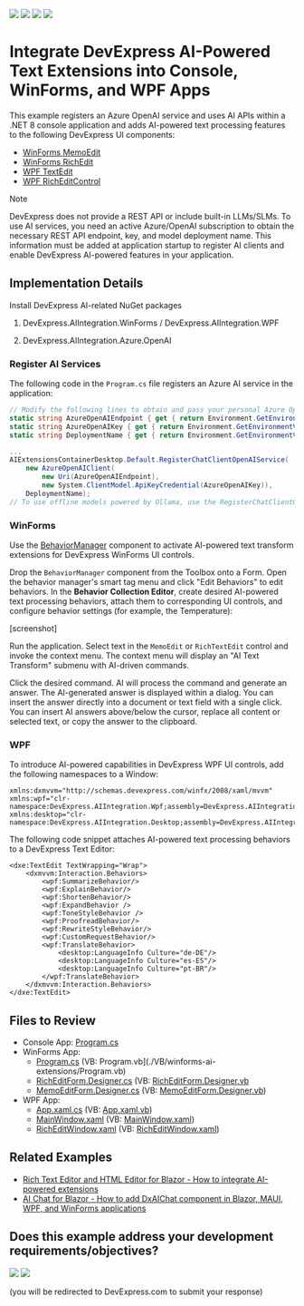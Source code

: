<!-- default badges list -->
![](https://img.shields.io/endpoint?url=https://codecentral.devexpress.com/api/v1/VersionRange/858218353/24.2.2%2B)
[![](https://img.shields.io/badge/Open_in_DevExpress_Support_Center-FF7200?style=flat-square&logo=DevExpress&logoColor=white)](https://supportcenter.devexpress.com/ticket/details/T1253691)
[![](https://img.shields.io/badge/📖_How_to_use_DevExpress_Examples-e9f6fc?style=flat-square)](https://docs.devexpress.com/GeneralInformation/403183)
[![](https://img.shields.io/badge/💬_Leave_Feedback-feecdd?style=flat-square)](#does-this-example-address-your-development-requirementsobjectives)
<!-- default badges end -->

# Integrate DevExpress AI-Powered Text Extensions into Console, WinForms, and WPF Apps

This example registers an Azure OpenAI service and uses AI APIs within a .NET 8 console application and adds AI-powered text processing features to the following DevExpress UI components:

* [WinForms MemoEdit](https://www.devexpress.com/products/net/controls/winforms/editors/)
* [WinForms RichEdit](https://www.devexpress.com/products/net/controls/winforms/rich_editor/)
* [WPF TextEdit](https://www.devexpress.com/products/net/controls/wpf/editors/)
* [WPF RichEditControl](https://www.devexpress.com/products/net/controls/wpf/rich_editor/)

>[!Note]
> DevExpress does not provide a REST API or include built-in LLMs/SLMs. To use AI services, you need an active Azure/OpenAI subscription to obtain the necessary REST API endpoint, key, and model deployment name. This information must be added at application startup to register AI clients and enable DevExpress AI-powered features in your application.

## Implementation Details

Install DevExpress AI-related NuGet packages

1. DevExpress.AIIntegration.WinForms / DevExpress.AIIntegration.WPF

2. DevExpress.AIIntegration.Azure.OpenAI

### Register AI Services

The following code in the `Program.cs` file registers an Azure AI service in the application:

```cs
// Modify the following lines to obtain and pass your personal Azure OpenAI credentials to the `Register~` method.
static string AzureOpenAIEndpoint { get { return Environment.GetEnvironmentVariable("AZURE_OPENAI_ENDPOINT"); } }
static string AzureOpenAIKey { get { return Environment.GetEnvironmentVariable("AZURE_OPENAI_APIKEY"); } }
static string DeploymentName { get { return Environment.GetEnvironmentVariable("AZURE_OPENAI_DEPLOYMENTNAME"); } }

...
AIExtensionsContainerDesktop.Default.RegisterChatClientOpenAIService(
    new AzureOpenAIClient(
        new Uri(AzureOpenAIEndpoint),
        new System.ClientModel.ApiKeyCredential(AzureOpenAIKey)),
    DeploymentName);
// To use offline models powered by Ollama, use the RegisterChatClientOllamaAIService("http://localhost:11434/api/chat", "llama3.1"); method
```

### WinForms

Use the [BehaviorManager](https://docs.devexpress.com/WindowsForms/DevExpress.Utils.Behaviors.BehaviorManager) component to activate AI-powered text transform extensions for DevExpress WinForms UI controls.

Drop the `BehaviorManager` component from the Toolbox onto a Form. Open the behavior manager's smart tag menu and click "Edit Behaviors" to edit behaviors. In the **Behavior Collection Editor**, create desired AI-powered text processing behaviors, attach them to corresponding UI controls, and configure behavior settings (for example, the Temperature):

[screenshot]

Run the application. Select text in the `MemoEdit` or `RichTextEdit` control and invoke the context menu. The context menu will display an "AI Text Transform" submenu with AI-driven commands.

Click the desired command. AI will process the command and generate an answer. The AI-generated answer is displayed within a dialog. You can insert the answer directly into a document or text field with a single click. You can insert AI answers above/below the cursor, replace all content or selected text, or copy the answer to the clipboard.

### WPF

To introduce AI-powered capabilities in DevExpress WPF UI controls, add the following namespaces to a Window:

```xaml
xmlns:dxmvvm="http://schemas.devexpress.com/winfx/2008/xaml/mvvm"
xmlns:wpf="clr-namespace:DevExpress.AIIntegration.Wpf;assembly=DevExpress.AIIntegration.Wpf.v24.2"
xmlns:desktop="clr-namespace:DevExpress.AIIntegration.Desktop;assembly=DevExpress.AIIntegration.Desktop.v24.2"
```
The following code snippet attaches AI-powered text processing behaviors to a DevExpress Text Editor:

```xaml
<dxe:TextEdit TextWrapping="Wrap">
    <dxmvvm:Interaction.Behaviors>
        <wpf:SummarizeBehavior/>
        <wpf:ExplainBehavior/>
        <wpf:ShortenBehavior/>
        <wpf:ExpandBehavior />
        <wpf:ToneStyleBehavior />
        <wpf:ProofreadBehavior/>
        <wpf:RewriteStyleBehavior/>
        <wpf:CustomRequestBehavior/>
        <wpf:TranslateBehavior>
            <desktop:LanguageInfo Culture="de-DE"/>
            <desktop:LanguageInfo Culture="es-ES"/>
            <desktop:LanguageInfo Culture="pt-BR"/>
        </wpf:TranslateBehavior>
    </dxmvvm:Interaction.Behaviors>
</dxe:TextEdit>
```

## Files to Review

- Console App: [Program.cs](./CS/console-ai-extension/Program.cs)
- WinForms App:
    - [Program.cs](./CS/winforms-ai-extensions/Program.cs) (VB: Program.vb](./VB/winforms-ai-extensions/Program.vb)
    - [RichEditForm.Designer.cs](./CS/winforms-ai-extensions/RichEditForm.Designer.cs) (VB: [RichEditForm.Designer.vb](./VB/winforms-ai-extensions/RichEditForm.Designer.vb)
    - [MemoEditForm.Designer.cs](./CS/winforms-ai-extensions/MemoEditForm.Designer.cs) (VB: [MemoEditForm.Designer.vb](./VB/winforms-ai-extensions/MemoEditForm.Designer.vb))
- WPF App:
    - [App.xaml.cs](./CS/wpf-ai-extensions/App.xaml.cs) (VB: [App.xaml.vb](./VB/wpf-ai-extensions/App.xaml.vb))
    - [MainWindow.xaml](./CS/wpf-ai-extensions/MainWindow.xaml) (VB: [MainWindow.xaml](./VB/wpf-ai-extensions/MainWindow.xaml))
    - [RichEditWindow.xaml](./CS/wpf-ai-extensions/RichEditWindow.xaml) (VB: [RichEditWindow.xaml](./VB/wpf-ai-extensions/RichEditWindow.xaml))


## Related Examples

- [Rich Text Editor and HTML Editor for Blazor - How to integrate AI-powered extensions]()
- [AI Chat for Blazor - How to add DxAIChat component in Blazor, MAUI, WPF, and WinForms applications](https://github.com/DevExpress-Examples/devexpress-ai-chat-samples)

<!-- feedback -->
## Does this example address your development requirements/objectives?

[<img src="https://www.devexpress.com/support/examples/i/yes-button.svg"/>](https://www.devexpress.com/support/examples/survey.xml?utm_source=github&utm_campaign=winforms-wpf-ai-text-extension&~~~was_helpful=yes) [<img src="https://www.devexpress.com/support/examples/i/no-button.svg"/>](https://www.devexpress.com/support/examples/survey.xml?utm_source=github&utm_campaign=winforms-wpf-ai-text-extension&~~~was_helpful=no)

(you will be redirected to DevExpress.com to submit your response)
<!-- feedback end -->
